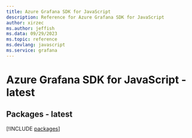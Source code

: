 ```yaml
---
title: Azure Grafana SDK for JavaScript
description: Reference for Azure Grafana SDK for JavaScript
author: xirzec
ms.author: jeffish
ms.data: 09/29/2023
ms.topic: reference
ms.devlang: javascript
ms.service: grafana
---
```

# Azure Grafana SDK for JavaScript - latest
## Packages - latest
[!INCLUDE [packages](grafana-index.md)]